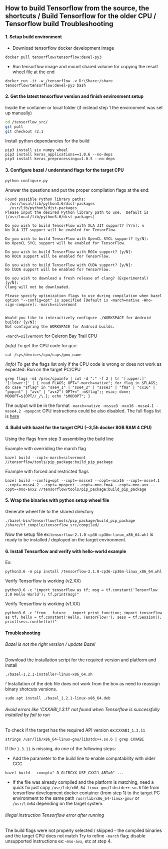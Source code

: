 ## How to build Tensorflow from the source, the shortcuts / Build Tensorflow for the older CPU / Tensorflow build Troubleshooting

#### 1. Setup build environment

- Download tensorflow docker development image

```shell
docker pull tensorflow/tensorflow:devel-py3
```

- Run tensorflow image and mount shared volume for copying the result wheel file at the end

```shell
docker run -it -w /tensorflow -v D:\Share:/share tensorflow/tensorflow:devel-py3 bash
```

#### 2. Get the latest tensorflow version and finish environment setup
Inside the container or local folder (if instead step 1 the environment was set up manually)

```bash
cd /tensorflow_src/
git pull
git checkout r2.1
```

Install python dependancies for the build

```shell
pip3 install six numpy wheel
pip3 install keras_applications==1.0.6 --no-deps
pip3 install keras_preprocessing==1.0.5 --no-deps
```

#### 3. Configure bazel / understand flags for the target CPU

```shell
python configure.py
```

Answer the questions and put the proper compilation flags at the end:
```
Found possible Python library paths:
  /usr/local/lib/python3.6/dist-packages
  /usr/lib/python3/dist-packages
Please input the desired Python library path to use.  Default is [/usr/local/lib/python3.6/dist-packages]

Do you wish to build TensorFlow with XLA JIT support? [Y/n]: n
No XLA JIT support will be enabled for TensorFlow.

Do you wish to build TensorFlow with OpenCL SYCL support? [y/N]:
No OpenCL SYCL support will be enabled for TensorFlow.

Do you wish to build TensorFlow with ROCm support? [y/N]:
No ROCm support will be enabled for TensorFlow.

Do you wish to build TensorFlow with CUDA support? [y/N]:
No CUDA support will be enabled for TensorFlow.

Do you wish to download a fresh release of clang? (Experimental) [y/N]:
Clang will not be downloaded.

Please specify optimization flags to use during compilation when bazel option "--config=opt" is specified [Default is -march=native -Wno-sign-compare]: -march=silvermont


Would you like to interactively configure ./WORKSPACE for Android builds? [y/N]:
Not configuring the WORKSPACE for Android builds.
```
`-march=silvermont` for Celeron Bay Trail CPU

*(info)* To get the CPU code for gcc:
```shell
cat /sys/devices/cpu/caps/pmu_name
```

*(info)* To get the flags list only if the CPU code is wrong or does not work as expected:
Run on the target PC/CPU
```
grep flags -m1 /proc/cpuinfo | cut -d ":" -f 2 | tr '[:upper:]' '[:lower:]' | { read FLAGS; OPT="-march=native"; for flag in $FLAGS; do case "$flag" in "sse4_1" | "sse4_2" | "ssse3" | "fma" | "cx16" | "popcnt" | "avx" | "avx2") OPT+=" -m$flag";; esac; done; MODOPT=${OPT//_/\.}; echo "$MODOPT"; }
```
The output will be in the format `-march=native -mssse3 -mcx16 -msse4.1 -msse4.2 -mpopcnt`
CPU instructions could be also disabled.
The full flags list is [here](https://gcc.gnu.org/onlinedocs/gcc-4.5.3/gcc/i386-and-x86_002d64-Options.html)

#### 4. Build with bazel for the target CPU (~3,5h docker 8GB RAM 4 CPU)
Using the flags from step 3 assembling the build line

Example with overriding the march flag
```shell
bazel build --copt=-march=silvermont //tensorflow/tools/pip_package:build_pip_package
```

Example with forced and restricted flags
```shell
bazel build --config=opt --copt=-mssse3 --copt=-mcx16 --copt=-msse4.1 --copt=-msse4.2 --copt=-mpopcnt --copt=-mno-fma4 --copt=-mno-avx --copt=-mno-avx2 //tensorflow/tools/pip_package:build_pip_package
```

#### 5. Wrap the binaries with python setup wheel file

Generate wheel file to the shared directory
```
./bazel-bin/tensorflow/tools/pip_package/build_pip_package /share/tf_compile/tensorflow_src/compiled/
```

Now the setup file ex:`tensorflow-2.1.0-cp36-cp36m-linux_x86_64.whl` is ready to be installed / deployed on the target environment.


#### 6. Install Tensorflow and verify with hello-world example

Ex:
```
python3.6 -m pip install /tensorflow-2.1.0-cp36-cp36m-linux_x86_64.whl
```

Verify Tensorflow is working (v2.XX)
```
python3.6 -c "import tensorflow as tf; msg = tf.constant('TensorFlow 2.0 Hello World'); tf.print(msg)"
```

Verify Tensorflow is working (v1.XX)
```
python3.6 -c "from __future__ import print_function; import tensorflow as tf; hello = tf.constant('Hello, TensorFlow!'); sess = tf.Session(); print(sess.run(hello))"
```


#### Troubleshooting
###### Bazel is not the right version / update Bazel

Download the installation script for the required version and platform and install
```
./bazel-1.2.1-installer-linux-x86_64.sh
```

*!* Installation of the deb file does not work from the box as need to reassign binary shotcuts versions.
```
sudo apt install ./bazel_1.2.1-linux-x86_64.deb
```

###### Avoid errors like 'CXXABI_1.3.11' not found when Tensorflow is successfully installed by fail to run

To check if the target has the required API version ex:`CXXABI_1.3.11`
```
strings /usr/lib/x86_64-linux-gnu/libstdc++.so.6 | grep CXXABI
```
If the `1.3.11` is missing, do one of the following steps:

- Add the parameter to the build line to enable compatability with older GCC
```
bazel build --cxxopt="-D_GLIBCXX_USE_CXX11_ABI=0" ...
```

- If the file was already compiled and the platform is matching, need a quick fix just copy `/usr/lib/x86_64-linux-gnu/libstdc++.so.6` file from tensorflow development docker container (from step 1) to the target PC environment to the same path `/usr/lib/x86_64-linux-gnu/` or `/usr/lib64` depending on the target system.


###### Illegal instruction Tensorflow error after running
The build flags were not properly selected / skipped - the compiled binaries and the target CPU does not match
Try to refine `-march` flag; disable unsupported instructions ex:`-mno-avx`, etc at step 4.




<script src="https://utteranc.es/client.js"
        repo="blog.glushkov.net"
        issue-term="title"
        theme="photon-dark"
        crossorigin="anonymous"
        async>
</script>
